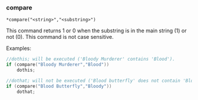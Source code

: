 ### compare
```
*compare("<string>","<substring>")
```

This command returns 1 or 0 when the substring is in the main string (1) or not (0).
This command is not case sensitive.

Examples:
```c
//dothis; will be executed ('Bloody Murderer' contains 'Blood').
if (compare("Bloody Murderer","Blood"))
    dothis;

//dothat; will not be executed ('Blood butterfly' does not contain 'Bloody').
if (compare("Blood Butterfly","Bloody"))
    dothat;
```
